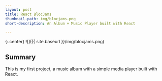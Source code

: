 ```yaml
---
layout: post
title: React BlocJams
thumbnail-path: img/blocjams.png
short-description: An Album + Music Player built with React

---
```

{:.center}
![]({{ site.baseurl }}/img/blocjams.png)

## Summary

This is my first project, a music album with a simple media player built with React. 
